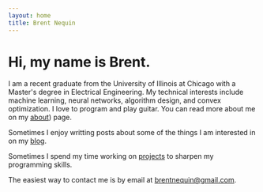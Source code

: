 ```yaml
---
layout: home
title: Brent Nequin
---
```


# Hi, my name is Brent.

I am a recent graduate from the University of Illinois at Chicago with a Master's degree in Electrical Engineering. My technical interests include machine learning, neural networks, algorithm design, and convex optimization. I love to program and play guitar. You can read more about me on my [about](http://brentnequin.com/about/)) page.

Sometimes I enjoy writting posts about some of the things I am interested in on my [blog](http://blog.brentnequin.com).

Sometimes I spend my time working on [projects](http://brentnequin.com/projects/) to sharpen my programming skills.

The easiest way to contact me is by email at <brentnequin@gmail.com>.
